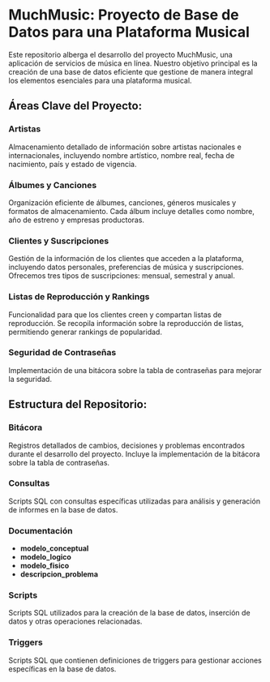 # MuchMusic: Proyecto de Base de Datos para una Plataforma Musical

Este repositorio alberga el desarrollo del proyecto MuchMusic, una aplicación de servicios de música en línea. Nuestro objetivo principal es la creación de una base de datos eficiente que gestione de manera integral los elementos esenciales para una plataforma musical.

## Áreas Clave del Proyecto:

### Artistas
Almacenamiento detallado de información sobre artistas nacionales e internacionales, incluyendo nombre artístico, nombre real, fecha de nacimiento, país y estado de vigencia.

### Álbumes y Canciones
Organización eficiente de álbumes, canciones, géneros musicales y formatos de almacenamiento. Cada álbum incluye detalles como nombre, año de estreno y empresas productoras.

### Clientes y Suscripciones
Gestión de la información de los clientes que acceden a la plataforma, incluyendo datos personales, preferencias de música y suscripciones. Ofrecemos tres tipos de suscripciones: mensual, semestral y anual.

### Listas de Reproducción y Rankings
Funcionalidad para que los clientes creen y compartan listas de reproducción. Se recopila información sobre la reproducción de listas, permitiendo generar rankings de popularidad.

### Seguridad de Contraseñas
Implementación de una bitácora sobre la tabla de contraseñas para mejorar la seguridad.

## Estructura del Repositorio:

### Bitácora
Registros detallados de cambios, decisiones y problemas encontrados durante el desarrollo del proyecto. Incluye la implementación de la bitácora sobre la tabla de contraseñas.

### Consultas
Scripts SQL con consultas específicas utilizadas para análisis y generación de informes en la base de datos.

### Documentación
- **modelo_conceptual**
- **modelo_logico**
- **modelo_fisico**
- **descripcion_problema**

### Scripts
Scripts SQL utilizados para la creación de la base de datos, inserción de datos y otras operaciones relacionadas.

### Triggers
Scripts SQL que contienen definiciones de triggers para gestionar acciones específicas en la base de datos.